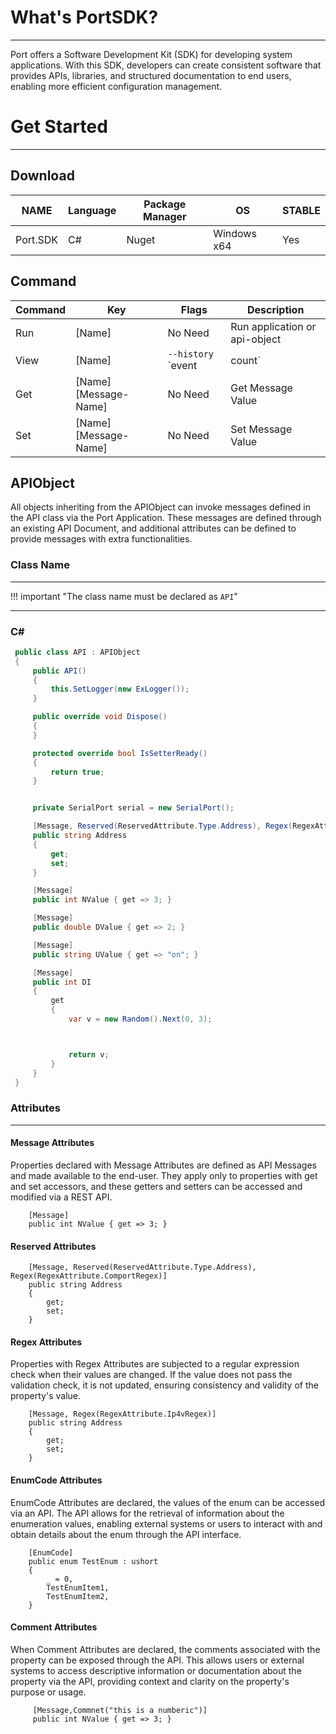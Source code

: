 
# What's PortSDK?
__________________

Port offers a Software Development Kit (SDK) for developing system applications. With this SDK, developers can create consistent software that provides APIs, libraries, and structured documentation to end users, enabling more efficient configuration management.


# Get Started
__________________

## Download
NAME | Language |Package Manager | OS | STABLE | 
------|--------|--------|--------|--------
Port.SDK |  C# | Nuget |Windows x64 | Yes | 

## Command 
Command | Key | Flags |Description  
------|--------|--------|--------
Run  | [Name] | No Need |Run application or api-object
View | [Name] | `--history` `event|count` | View the history for this api-object
Get  | [Name] [Message-Name] | No Need | Get Message Value 
Set  | [Name] [Message-Name] | No Need | Set Message Value  

## APIObject
All objects inheriting from the APIObject can invoke messages defined in the API class via the Port Application. These messages are defined through an existing API Document, and additional attributes can be defined to provide messages with extra functionalities.


### Class Name
***
!!! important  "The class name must be declared as `API`"
***

### C# 
```C# 
 public class API : APIObject
 {
     public API()
     {
         this.SetLogger(new ExLogger());
     }

     public override void Dispose()
     {
     }

     protected override bool IsSetterReady()
     {
         return true;
     }


     private SerialPort serial = new SerialPort();

     [Message, Reserved(ReservedAttribute.Type.Address), Regex(RegexAttribute.ComRegex)]
     public string Address
     {
         get;
         set;
     }

     [Message]
     public int NValue { get => 3; }

     [Message]
     public double DValue { get => 2; }

     [Message]
     public string UValue { get => "on"; }

     [Message]
     public int DI
     {
         get
         {
             var v = new Random().Next(0, 3);



             return v;
         }
     }
 }
``` 




### Attributes
___


#### Message Attributes
Properties declared with Message Attributes are defined as API Messages and made available to the end-user. They apply only to properties with get and set accessors, and these getters and setters can be accessed and modified via a REST API.

```
    [Message]
    public int NValue { get => 3; }
```

#### Reserved Attributes

```   
    [Message, Reserved(ReservedAttribute.Type.Address), Regex(RegexAttribute.ComportRegex)]
    public string Address
    {
        get;
        set;
    }
```   
#### Regex Attributes
Properties with Regex Attributes are subjected to a regular expression check when their values are changed. If the value does not pass the validation check, it is not updated, ensuring consistency and validity of the property's value.

```  
    [Message, Regex(RegexAttribute.Ip4vRegex)]
    public string Address
    {
        get;
        set;
    }
```

#### EnumCode Attributes
EnumCode Attributes are declared, the values of the enum can be accessed via an API. The API allows for the retrieval of information about the enumeration values, enabling external systems or users to interact with and obtain details about the enum through the API interface.
```   
    [EnumCode]
    public enum TestEnum : ushort
    {
        _ = 0,
        TestEnumItem1,
        TestEnumItem2,
    }
```

#### Comment Attributes
When Comment Attributes are declared, the comments associated with the property can be exposed through the API. This allows users or external systems to access descriptive information or documentation about the property via the API, providing context and clarity on the property's purpose or usage.
```  
     [Message,Commnet("this is a numberic")]
     public int NValue { get => 3; }
```
